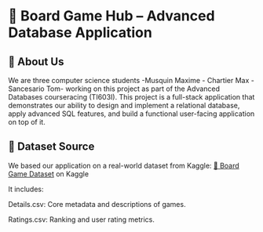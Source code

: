 # 🎲 Board Game Hub – Advanced Database Application

## 👥 About Us
We are three computer science students  -Musquin Maxime - Chartier Max - Sancesario Tom- working on this project as part of the Advanced Databases courseracing (TI603I). This project is a full-stack application that demonstrates our ability to design and implement a relational database, apply advanced SQL features, and build a functional user-facing application on top of it.


## 🧩 Dataset Source
We based our application on a real-world dataset from Kaggle: [📁 Board Game Dataset](https://www.kaggle.com/datasets/joebeachcapital/board-games) on Kaggle

It includes:

Details.csv: Core metadata and descriptions of games.

Ratings.csv: Ranking and user rating metrics.

